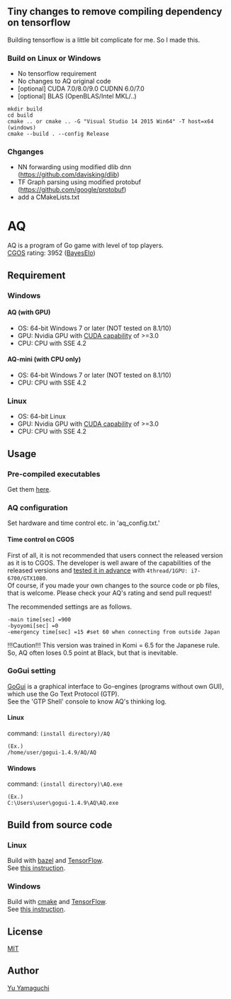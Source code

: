 ## Tiny changes to remove compiling dependency on tensorflow 

Building tensorflow is a little bit complicate for me. So I made this.

### Build on Linux or Windows
- No tensorflow requirement
- No changes to AQ original code
- [optional] CUDA 7.0/8.0/9.0 CUDNN 6.0/7.0 
- [optional] BLAS (OpenBLAS/Intel MKL/..)
```
mkdir build
cd build
cmake .. or cmake .. -G "Visual Studio 14 2015 Win64" -T host=x64 (windows)
cmake --build . --config Release 
```
### Chganges
- NN forwarding using modified dlib dnn (https://github.com/davisking/dlib)
- TF Graph parsing using modified protobuf (https://github.com/google/protobuf)
- add a CMakeLists.txt

# AQ

AQ is a program of Go game with level of top players.  
[CGOS](http://www.yss-aya.com/cgos/19x19/standings.html) rating: 3952 ([BayesElo](http://www.yss-aya.com/cgos/19x19/bayes.html))  

## Requirement
### Windows
#### AQ (with GPU)
- OS: 64-bit Windows 7 or later (NOT tested on 8.1/10)  
- GPU: Nvidia GPU with [CUDA capability](https://developer.nvidia.com/cuda-gpus) of >=3.0  
- CPU: CPU with SSE 4.2  

#### AQ-mini (with CPU only)
- OS: 64-bit Windows 7 or later (NOT tested on 8.1/10)  
- CPU: CPU with SSE 4.2  

### Linux
- OS: 64-bit Linux  
- GPU: Nvidia GPU with [CUDA capability](https://developer.nvidia.com/cuda-gpus) of >=3.0  
- CPU: CPU with SSE 4.2  

## Usage
### Pre-compiled executables
Get them [here](http://github.com/ymgaq/AQ/releases).  

### AQ configuration
Set hardware and time control etc. in 'aq_config.txt.'  
#### Time control on CGOS
First of all, it is not recommended that users connect the released version as it is to CGOS. The developer is well aware of the capabilities of the released versions and [tested it in advance](http://www.yss-aya.com/cgos/19x19/cross/AQ-2.1.1-4t1g.html) with `4thread/1GPU: i7-6700/GTX1080`.  
Of course, if you made your own changes to the source code or pb files, that is welcome. Please check your AQ's rating and send pull request!  
  
The recommended settings are as follows.  

```
-main time[sec] =900  
-byoyomi[sec] =0  
-emergency time[sec] =15 #set 60 when connecting from outside Japan  
```

!!!Caution!!! This version was trained in Komi = 6.5 for the Japanese rule. So, AQ often loses 0.5 point at Black, but that is inevitable.

### GoGui setting
[GoGui](https://sourceforge.net/projects/gogui/files/gogui/1.4.9/) is a graphical interface to Go-engines (programs without own GUI), which use the Go Text Protocol (GTP).  
See the 'GTP Shell' console to know AQ's thinking log.  
#### Linux
command: `(install directory)/AQ`  

```
(Ex.)  
/home/user/gogui-1.4.9/AQ/AQ  
```

#### Windows
command: `(install directory)\AQ.exe`  

```
(Ex.)  
C:\Users\user\gogui-1.4.9\AQ\AQ.exe  
```

## Build from source code
### Linux
Build with [bazel](https://bazel.build/) and [TensorFlow](https://www.tensorflow.org/).  
See [this instruction](https://medium.com/jim-fleming/loading-a-tensorflow-graph-with-the-c-api-4caaff88463f).  
### Windows
Build with [cmake](https://cmake.org/) and [TensorFlow](https://www.tensorflow.org/).  
See [this instruction](https://joe-antognini.github.io/machine-learning/windows-tf-project).  

## License
[MIT](https://github.com/ymgaq/AQ/blob/master/LICENSE.txt)  

## Author
[Yu Yamaguchi](https://twitter.com/ymg_aq)  
